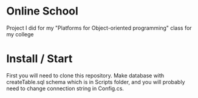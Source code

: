 # Online School
Project I did for my "Platforms for Object-oriented programming" class for my college

# Install / Start
First you will need to clone this repository.
Make database with createTable.sql schema which is in Scripts folder, and you will probably need to change connection string in Config.cs.

